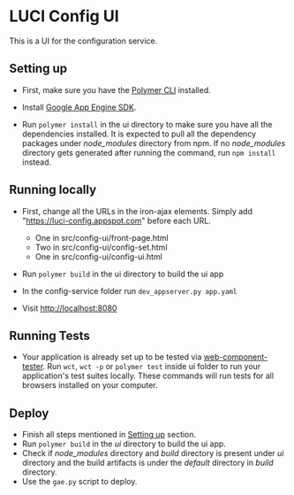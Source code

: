 # LUCI Config UI

This is a UI for the configuration service.


## Setting up

*	First, make sure you have the [Polymer CLI](https://polymer-library.polymer-project.org/3.0/docs/tools/polymer-cli) installed.

* Install [Google App Engine SDK](https://cloud.google.com/appengine/downloads).

*	Run `polymer install` in the ui directory to make sure you have all the dependencies installed. It is expected to pull all the dependency packages under *node_modules* directory from npm. If no *node_modules* directory gets generated after running the command, run `npm install` instead.

## Running locally

*	First, change all the URLs in the iron-ajax elements. Simply add "https://luci-config.appspot.com" before each URL.
	*	One in src/config-ui/front-page.html
	*	Two in src/config-ui/config-set.html
	*	One in src/config-ui/config-ui.html

*	Run `polymer build` in the ui directory to build the ui app

*	In the config-service folder run `dev_appserver.py app.yaml`

*	Visit [http://localhost:8080](http://localhost:8080)


## Running Tests

*	Your application is already set up to be tested via [web-component-tester](https://github.com/Polymer/web-component-tester).
	Run `wct`, `wct -p` or `polymer test` inside ui folder to run your application's test suites locally.
	These commands will run tests for all browsers installed on your computer.

## Deploy

* Finish all steps mentioned in [Setting up](#setting-up) section.
* Run `polymer build` in the *ui* directory to build the ui app.
* Check if *node_modules* directory and *build* directory is present under *ui* directory and the build artifacts is under the *default* directory in *build* directory.
* Use the `gae.py` script to deploy.
